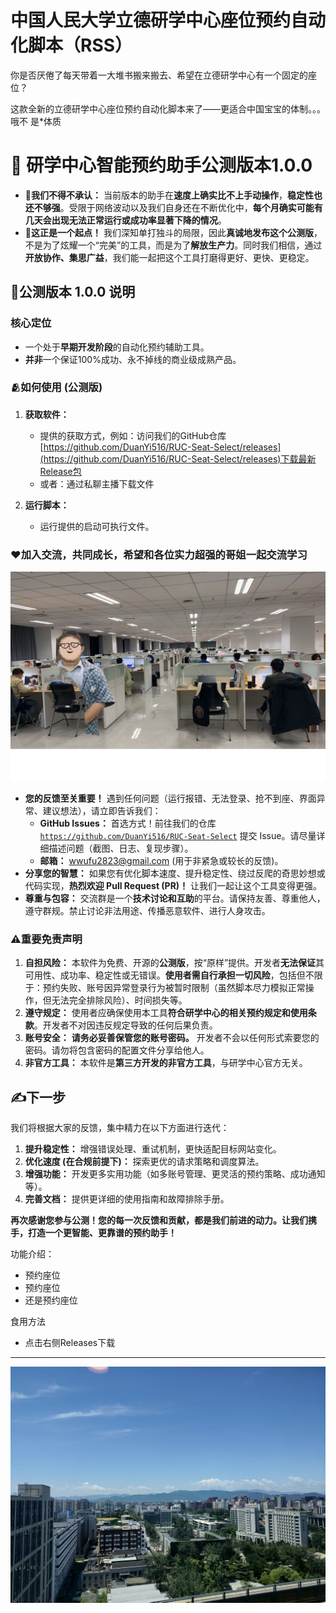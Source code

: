 # 中国人民大学立德研学中心座位预约自动化脚本（RSS）

你是否厌倦了每天带着一大堆书搬来搬去、希望在立德研学中心有一个固定的座位？

这款全新的立德研学中心座位预约自动化脚本来了——更适合中国宝宝的体制。。。哦不 是*体质


# 📣 研学中心智能预约助手公测版本1.0.0

*   **📍我们不得不承认：** 当前版本的助手在**速度上确实比不上手动操作**，**稳定性也还不够强**。受限于网络波动以及我们自身还在不断优化中，**每个月确实可能有几天会出现无法正常运行或成功率显著下降的情况**。
*   **📍这正是一个起点！** 我们深知单打独斗的局限，因此**真诚地发布这个公测版**，不是为了炫耀一个“完美”的工具，而是为了**解放生产力**。同时我们相信，通过**开放协作、集思广益**，我们能一起把这个工具打磨得更好、更快、更稳定。

## 🌻公测版本 1.0.0 说明

### 核心定位
*   一个处于**早期开发阶段**的自动化预约辅助工具。
*   **并非**一个保证100%成功、永不掉线的商业级成熟产品。

### 🫂如何使用 (公测版)

1.  **获取软件：**
    *   提供的获取方式，例如：访问我们的GitHub仓库 [https://github.com/DuanYi516/RUC-Seat-Select/releases](https://github.com/DuanYi516/RUC-Seat-Select/releases)下载最新Release包
    *   或者：通过私聊主播下载文件
    
2.  **运行脚本：**
    *   运行提供的启动可执行文件。
    
    
### ❤️加入交流，共同成长，希望和各位实力超强的哥姐一起交流学习

![alt text](image.png)

*   **您的反馈至关重要！** 遇到任何问题（运行报错、无法登录、抢不到座、界面异常、建议想法），请立即告诉我们：
    *   **GitHub Issues：** 首选方式！前往我们的仓库 [`https://github.com/DuanYi516/RUC-Seat-Select`](https://github.com/DuanYi516/RUC-Seat-Select) 提交 Issue。请尽量详细描述问题（截图、日志、复现步骤）。
    *   **邮箱：** wwufu2823@gmail.com (用于非紧急或较长的反馈)。
*   **分享您的智慧：** 如果您有优化脚本速度、提升稳定性、绕过反爬的奇思妙想或代码实现，**热烈欢迎 Pull Request (PR)！** 让我们一起让这个工具变得更强。
*   **尊重与包容：** 交流群是一个**技术讨论和互助**的平台。请保持友善、尊重他人，遵守群规。禁止讨论非法用途、传播恶意软件、进行人身攻击。

### ⚠️重要免责声明

1.  **自担风险：** 本软件为免费、开源的**公测版**，按“原样”提供。开发者**无法保证**其可用性、成功率、稳定性或无错误。**使用者需自行承担一切风险**，包括但不限于：预约失败、账号因异常登录行为被暂时限制（虽然脚本尽力模拟正常操作，但无法完全排除风险）、时间损失等。
2.  **遵守规定：** 使用者应确保使用本工具**符合研学中心的相关预约规定和使用条款**。开发者不对因违反规定导致的任何后果负责。
3.  **账号安全：** **请务必妥善保管您的账号密码。** 开发者不会以任何形式索要您的密码。请勿将包含密码的配置文件分享给他人。
4.  **非官方工具：** 本软件是**第三方开发的非官方工具**，与研学中心官方无关。

## ✍️下一步

我们将根据大家的反馈，集中精力在以下方面进行迭代：
1.  **提升稳定性：** 增强错误处理、重试机制，更快适配目标网站变化。
2.  **优化速度 (在合规前提下)：** 探索更优的请求策略和调度算法。
3.  **增强功能：** 开发更多实用功能（如多账号管理、更灵活的预约策略、成功通知等）。
4.  **完善文档：** 提供更详细的使用指南和故障排除手册。

**再次感谢您参与公测！您的每一次反馈和贡献，都是我们前进的动力。让我们携手，打造一个更智能、更靠谱的预约助手！**



功能介绍：
 - 预约座位
 - 预约座位
 - 还是预约座位   

食用方法
 - 点击右侧Releases下载  

---

![alt text](962cc7a0d7fea38e0173728306f12d0f.jpg)
